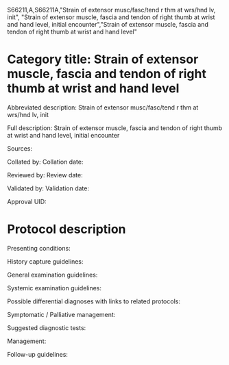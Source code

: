 S66211,A,S66211A,"Strain of extensor musc/fasc/tend r thm at wrs/hnd lv, init", "Strain of extensor muscle, fascia and tendon of right thumb at wrist and hand level, initial encounter","Strain of extensor muscle, fascia and tendon of right thumb at wrist and hand level"
# Category title: Strain of extensor muscle, fascia and tendon of right thumb at wrist and hand level

Abbreviated description: Strain of extensor musc/fasc/tend r thm at wrs/hnd lv, init

Full description: Strain of extensor muscle, fascia and tendon of right thumb at wrist and hand level, initial encounter

Sources:

Collated by:
Collation date:

Reviewed by:
Review date:

Validated by:
Validation date:

Approval UID:

# Protocol description

Presenting conditions:

History capture guidelines:

General examination guidelines:

Systemic examination guidelines:

Possible differential diagnoses with links to related protocols:

Symptomatic / Palliative management:

Suggested diagnostic tests:

Management:

Follow-up guidelines:
